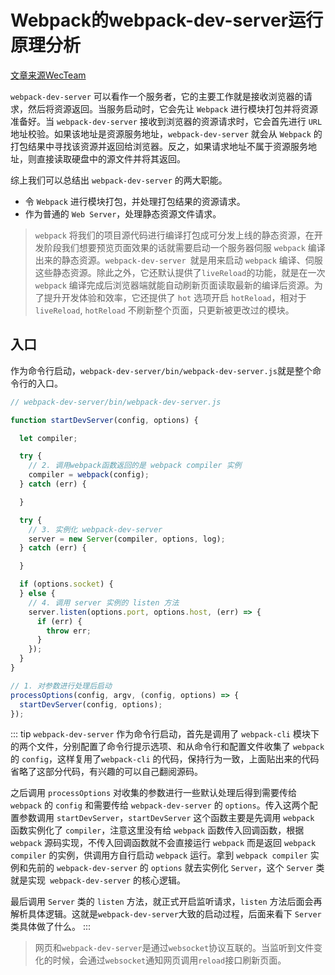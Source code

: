 # Webpack的webpack-dev-server运行原理分析
[文章来源WecTeam](https://mp.weixin.qq.com/s/p1RJDpoKdTYph_IKvbL43A)

`webpack-dev-server` 可以看作一个服务者，它的主要工作就是接收浏览器的请求，然后将资源返回。当服务启动时，它会先让 `Webpack` 进行模块打包并将资源准备好。当 `webpack-dev-server` 接收到浏览器的资源请求时，它会首先进行 `URL` 地址校验。如果该地址是资源服务地址，`webpack-dev-server` 就会从 `Webpack` 的打包结果中寻找该资源并返回给浏览器。反之，如果请求地址不属于资源服务地址，则直接读取硬盘中的源文件并将其返回。

综上我们可以总结出 `webpack-dev-server` 的两大职能。
- 令 `Webpack` 进行模块打包，并处理打包结果的资源请求。
- 作为普通的 `Web Server`，处理静态资源文件请求。

> `webpack` 将我们的项目源代码进行编译打包成可分发上线的静态资源，在开发阶段我们想要预览页面效果的话就需要启动一个服务器伺服 `webpack` 编译出来的静态资源。`webpack-dev-server `就是用来启动 `webpack` 编译、伺服这些静态资源。除此之外，它还默认提供了`liveReload`的功能，就是在一次 `webpack` 编译完成后浏览器端就能自动刷新页面读取最新的编译后资源。为了提升开发体验和效率，它还提供了 `hot` 选项开启 `hotReload`，相对于 `liveReload`, `hotReload` 不刷新整个页面，只更新被更改过的模块。

## 入口
作为命令行启动，`webpack-dev-server/bin/webpack-dev-server.js`就是整个命令行的入口。

```js
// webpack-dev-server/bin/webpack-dev-server.js

function startDevServer(config, options) {

  let compiler;

  try {
    // 2. 调用webpack函数返回的是 webpack compiler 实例
    compiler = webpack(config);
  } catch (err) {

  }

  try {
    // 3. 实例化 webpack-dev-server
    server = new Server(compiler, options, log);
  } catch (err) {

  }

  if (options.socket) {
  } else {
    // 4. 调用 server 实例的 listen 方法
    server.listen(options.port, options.host, (err) => {
      if (err) {
        throw err;
      }
    });
  }
}

// 1. 对参数进行处理后启动
processOptions(config, argv, (config, options) => {
  startDevServer(config, options);
});
```

::: tip
`webpack-dev-server` 作为命令行启动，首先是调用了 `webpack-cli` 模块下的两个文件，分别配置了命令行提示选项、和从命令行和配置文件收集了 `webpack` 的 `config`，这样复用了`webpack-cli` 的代码，保持行为一致，上面贴出来的代码省略了这部分代码，有兴趣的可以自己翻阅源码。

之后调用 `processOptions` 对收集的参数进行一些默认处理后得到需要传给 `webpack` 的 `config` 和需要传给 `webpack-dev-server` 的 `options`。传入这两个配置参数调用 `startDevServer`，`startDevServer` 这个函数主要是先调用 `webpack` 函数实例化了 `compiler`，注意这里没有给 `webpack` 函数传入回调函数，根据 `webpack` 源码实现，不传入回调函数就不会直接运行 `webpack` 而是返回 `webpack compiler` 的实例，供调用方自行启动 `webpack` 运行。拿到 `webpack compiler` 实例和先前的 `webpack-dev-server` 的 `options` 就去实例化 `Server`，这个 `Server` 类就是实现` webpack-dev-server` 的核心逻辑。

最后调用 `Server` 类的 `listen` 方法，就正式开启监听请求，`listen` 方法后面会再解析具体逻辑。这就是` webpack-dev-server `大致的启动过程，后面来看下 `Server` 类具体做了什么。
:::

> 网页和`webpack-dev-server`是通过`websocket`协议互联的。当监听到文件变化的时候，会通过`websocket`通知网页调用`reload`接口刷新页面。